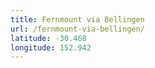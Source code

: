 ```yaml
---
title: Fernmount via Bellingen
url: /fernmount-via-bellingen/
latitude: -30.468
longitude: 152.942
---
```

